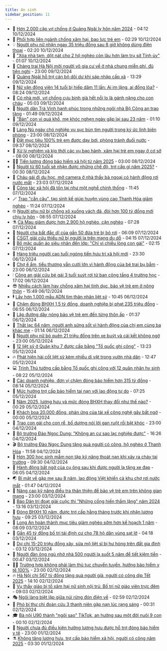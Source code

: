 ```yaml
---
title: An sinh
sidebar_position: 11
---
```


<!-- dantri-an-sinh:START -->
- 👺 [Hơn 2.000 cặp vợ chồng ở Quảng Ngãi ly hôn năm 2024](https://dantri.com.vn/an-sinh/hon-2000-cap-vo-chong-o-quang-ngai-ly-hon-nam-2024-20241210095119603.htm) - 04:12 10/12/2024
- 👀 [Phối hợp liên ngành chống xâm hại, bạo lực trẻ em](https://dantri.com.vn/an-sinh/phoi-hop-lien-nganh-chong-xam-hai-bao-luc-tre-em-20241209035704570.htm) - 02:29 10/12/2024
- 💡 [Người phụ nữ nhận ngay 35 triệu đồng sau 8 giờ không dùng điện thoại](https://dantri.com.vn/an-sinh/nguoi-phu-nu-nhan-ngay-35-trieu-dong-sau-8-gio-khong-dung-dien-thoai-20241209151902111.htm) - 02:20 10/12/2024
- 💄 [&quot;Xóa nhà tạm, dột nát cho 2 hộ nghèo còn lâu hơn làm trụ sở Tỉnh ủy&quot;](https://dantri.com.vn/an-sinh/xoa-nha-tam-dot-nat-cho-2-ho-ngheo-con-lau-hon-lam-tru-so-tinh-uy-20241209223358035.htm) - 01:07 10/12/2024
- 🧠 [Chàng trai Hà Nội mời người vô gia cư về ở nhà chung miễn phí, đủ tiện nghi](https://dantri.com.vn/an-sinh/chang-trai-ha-noi-moi-nguoi-vo-gia-cu-ve-o-nha-chung-mien-phi-du-tien-nghi-20241209155359093.htm) - 23:00 09/12/2024
- 🫣 [Quảng Ngãi hỗ trợ cán bộ dôi dư khi sáp nhập cấp xã](https://dantri.com.vn/an-sinh/quang-ngai-ho-tro-can-bo-doi-du-khi-sap-nhap-cap-xa-20241209173711898.htm) - 13:29 09/12/2024
- 🥸 [Nữ vận động viên 14 tuổi bị hiếp dâm 11 lần: Ai im lặng, ai đồng lõa?](https://dantri.com.vn/an-sinh/nu-van-dong-vien-14-tuoi-bi-hiep-dam-11-lan-ai-im-lang-ai-dong-loa-20241209114234899.htm) - 08:24 09/12/2024
- 🤭 [Có nhà mới, vợ chồng cựu binh già hết nỗi lo là gánh nặng cho con cháu](https://dantri.com.vn/an-sinh/co-nha-moi-vo-chong-cuu-binh-gia-het-noi-lo-la-ganh-nang-cho-con-chau-20241209113730995.htm) - 05:03 09/12/2024
- 💂 [Người dân Trà Vinh hạnh phúc trong những ngôi nhà Bộ Công an trao tặng](https://dantri.com.vn/an-sinh/nguoi-dan-tra-vinh-hanh-phuc-trong-nhung-ngoi-nha-bo-cong-an-trao-tang-20241209004124661.htm) - 01:49 09/12/2024
- 🦣 [&quot;Bán&quot; con vì quá khổ, mẹ khóc nghẹn ngày gặp lại sau 23 năm](https://dantri.com.vn/an-sinh/ban-con-vi-qua-kho-me-khoc-nghen-ngay-gap-lai-sau-23-nam-20241207125412334.htm) - 01:10 09/12/2024
- 🧰 [Làng Nủ ngày chó nghiệp vụ sục bùn tìm người trong ký ức lính biên phòng](https://dantri.com.vn/an-sinh/lang-nu-ngay-cho-nghiep-vu-suc-bun-tim-nguoi-trong-ky-uc-linh-bien-phong-20241205154237511.htm) - 23:00 08/12/2024
- 🤩 [Đặt mục tiêu 100% trẻ em được dạy bơi, phòng tránh đuối nước](https://dantri.com.vn/an-sinh/dat-muc-tieu-100-tre-em-duoc-day-boi-phong-tranh-duoi-nuoc-20241208145924286.htm) - 09:37 08/12/2024
- 🤖 [Xử lý nghiêm và kịp thời các vụ bạo hành, xâm hại trẻ em ngay ở cơ sở](https://dantri.com.vn/an-sinh/xu-ly-nghiem-va-kip-thoi-cac-vu-bao-hanh-xam-hai-tre-em-ngay-o-co-so-20241208125126774.htm) - 08:00 08/12/2024
- 🧑‍💻 [Tiền lương đóng bảo hiểm xã hội từ năm 2025](https://dantri.com.vn/an-sinh/tien-luong-dong-bao-hiem-xa-hoi-tu-nam-2025-20241207164505903.htm) - 03:00 08/12/2024
- 🦍 [Người từ 60 tuổi sẽ nhận được những chế độ, trợ cấp gì năm 2025?](https://dantri.com.vn/an-sinh/nguoi-tu-60-tuoi-se-nhan-duoc-nhung-che-do-tro-cap-gi-nam-2025-20241206164326765.htm) - 00:30 08/12/2024
- 🦆 [Cháu gái đi du học, mở camera ở nhà thấy bà ngoại có hành động rơi nước mắt](https://dantri.com.vn/an-sinh/chau-gai-di-du-hoc-mo-camera-o-nha-thay-ba-ngoai-co-hanh-dong-roi-nuoc-mat-20241207154601274.htm) - 23:03 07/12/2024
- 🌊 [Công tác xã hội đã tồn tại như một nghề chính thống](https://dantri.com.vn/an-sinh/cong-tac-xa-hoi-da-ton-tai-nhu-mot-nghe-chinh-thong-20241207164526252.htm) - 11:45 07/12/2024
- 🪄 [Trao &quot;cần câu&quot;, tạo sinh kế giúp huyện vùng cao Thanh Hóa giảm nghèo](https://dantri.com.vn/an-sinh/trao-can-cau-tao-sinh-ke-giup-huyen-vung-cao-thanh-hoa-giam-ngheo-20241207171816049.htm) - 11:24 07/12/2024
- 🤓 [Người phụ nữ bị chồng xô xuống vách đá, đòi hơn 100 tỷ đồng mới chịu ly hôn](https://dantri.com.vn/an-sinh/nguoi-phu-nu-bi-chong-xo-xuong-vach-da-doi-hon-100-ty-dong-moi-chiu-ly-hon-20241207144436016.htm) - 08:55 07/12/2024
- ⚗️ [Cà Mau giảm được hơn 2.900 hộ nghèo, cận nghèo](https://dantri.com.vn/an-sinh/ca-mau-giam-duoc-hon-2900-ho-ngheo-can-ngheo-20241207104724902.htm) - 07:28 07/12/2024
- 💃 [Người cha bất đắc dĩ của gần 50 đứa trẻ bị bỏ rơi](https://dantri.com.vn/an-sinh/nguoi-cha-bat-dac-di-cua-gan-50-dua-tre-bi-bo-roi-20241206172022935.htm) - 06:09 07/12/2024
- 💼 [CSGT giải cứu thiếu nữ bị người lạ trên mạng dụ dỗ](https://dantri.com.vn/an-sinh/csgt-giai-cuu-thieu-nu-bi-nguoi-la-tren-mang-du-do-20241207072520610.htm) - 04:15 07/12/2024
- 🤖 [Bố mặc quần áo siêu nhân đến lớp: &quot;Chỉ vì chiều lòng con gái&quot;](https://dantri.com.vn/an-sinh/bo-mac-quan-ao-sieu-nhan-den-lop-chi-vi-chieu-long-con-gai-20241206210228696.htm) - 02:15 07/12/2024
- 🧐 [Hàng triệu người cao tuổi ngóng tiền hưu trí xã hội mới](https://dantri.com.vn/an-sinh/hang-trieu-nguoi-cao-tuoi-ngong-tien-huu-tri-xa-hoi-moi-20241206201718030.htm) - 23:30 06/12/2024
- 💯 [Chợ ế ẩm, tiểu thương vẫn cười lớn vì hành động của bé trai bụ bẫm](https://dantri.com.vn/an-sinh/cho-e-am-tieu-thuong-van-cuoi-lon-vi-hanh-dong-cua-be-trai-bu-bam-20241206102433182.htm) - 23:00 06/12/2024
- 🕯 [Công an giải cứu bé gái 3 tuổi suýt rơi từ ban công tầng 4 trường học](https://dantri.com.vn/an-sinh/cong-an-giai-cuu-be-gai-3-tuoi-suyt-roi-tu-ban-cong-tang-4-truong-hoc-20241206182343795.htm) - 17:02 06/12/2024
- 😎 [Nhiều cách làm hay chống xâm hại tình dục, bảo vệ trẻ em ở nông thôn](https://dantri.com.vn/an-sinh/nhieu-cach-lam-hay-chong-xam-hai-tinh-duc-bao-ve-tre-em-o-nong-thon-20241206144527142.htm) - 15:49 06/12/2024
- 🕴 [Lấy hơn 1.000 mẫu ADN tìm thân nhân liệt sỹ](https://dantri.com.vn/an-sinh/lay-hon-1000-mau-adn-tim-than-nhan-liet-sy-20241206155039783.htm) - 10:45 06/12/2024
- 🤖 [Chậm đóng BHXH 1,5 tỷ đồng, doanh nghiệp bị phạt 235 triệu đồng](https://dantri.com.vn/an-sinh/cham-dong-bhxh-15-ty-dong-doanh-nghiep-bi-phat-235-trieu-dong-20241205013837024.htm) - 06:55 06/12/2024
- 🤡 [Lập đường dây nóng bảo vệ trẻ em đến từng thôn ấp](https://dantri.com.vn/an-sinh/lap-duong-day-nong-bao-ve-tre-em-den-tung-thon-ap-20241206062138322.htm) - 01:37 06/12/2024
- 💪 [Thất lạc 64 năm, người anh sửng sốt vì hành động của chị em cùng ba khác mẹ](https://dantri.com.vn/an-sinh/that-lac-64-nam-nguoi-anh-sung-sot-vi-hanh-dong-cua-chi-em-cung-ba-khac-me-20241206001052730.htm) - 01:14 06/12/2024
- 🌝 [Người phụ nữ bỏ quên 21 triệu đồng trên xe buýt và cái kết không ngờ](https://dantri.com.vn/an-sinh/nguoi-phu-nu-bo-quen-21-trieu-dong-tren-xe-buyt-va-cai-ket-khong-ngo-20241204184143154.htm) - 23:00 05/12/2024
- 🤩 [12 liệt sỹ ở Quân khu 7 được cấp bằng &quot;Tổ quốc ghi công&quot;](https://dantri.com.vn/an-sinh/12-liet-sy-o-quan-khu-7-duoc-cap-bang-to-quoc-ghi-cong-20241205200414393.htm) - 13:23 05/12/2024
- 🔥 [Phát hiện hài cốt liệt sỹ kèm nhiều di vật trong vườn nhà dân](https://dantri.com.vn/an-sinh/phat-hien-hai-cot-liet-sy-kem-nhieu-di-vat-trong-vuon-nha-dan-20241205165743417.htm) - 12:47 05/12/2024
- 💻 [Trình Thủ tướng cấp bằng Tổ quốc ghi công với 12 quân nhân hy sinh](https://dantri.com.vn/an-sinh/trinh-thu-tuong-cap-bang-to-quoc-ghi-cong-voi-12-quan-nhan-hy-sinh-20241205150838329.htm) - 08:22 05/12/2024
- 💄 [Các doanh nghiệp, đơn vị chậm đóng bảo hiểm hơn 315 tỷ đồng](https://dantri.com.vn/an-sinh/cac-doanh-nghiep-don-vi-cham-dong-bao-hiem-hon-315-ty-dong-20241205143355738.htm) - 08:14 05/12/2024
- 🦆 [Mức hưởng trợ cấp bảo hiểm tai nạn với lao động tự do](https://dantri.com.vn/an-sinh/muc-huong-tro-cap-bao-hiem-tai-nan-voi-lao-dong-tu-do-20241205131943262.htm) - 07:25 05/12/2024
- 🐲 [Năm 2025, lương hưu và mức đóng BHXH thay đổi như thế nào?](https://dantri.com.vn/an-sinh/nam-2025-luong-huu-va-muc-dong-bhxh-thay-doi-nhu-the-nao-20241204192114737.htm) - 00:29 05/12/2024
- 🥷 [Khách boa 20.000 đồng, phản ứng của tài xế công nghệ gây bất ngờ](https://dantri.com.vn/an-sinh/khach-boa-20000-dong-phan-ung-cua-tai-xe-cong-nghe-gay-bat-ngo-20241204151510743.htm) - 00:00 05/12/2024
- 💯 [Trao con gái cho con rể, bố dượng nói lời gan ruột rồi bật khóc](https://dantri.com.vn/an-sinh/trao-con-gai-cho-con-re-bo-duong-noi-loi-gan-ruot-roi-bat-khoc-20241204191844346.htm) - 23:00 04/12/2024
- 🧐 [Bộ trưởng Đào Ngọc Dung: &quot;Không an cư sao lạc nghiệp được&quot;](https://dantri.com.vn/an-sinh/bo-truong-dao-ngoc-dung-khong-an-cu-sao-lac-nghiep-duoc-20241204210942079.htm) - 16:26 04/12/2024
- 🎬 [Bộ trưởng Đào Ngọc Dung tặng quà người có công, hộ nghèo ở Thanh Hóa](https://dantri.com.vn/an-sinh/bo-truong-dao-ngoc-dung-tang-qua-nguoi-co-cong-ho-ngheo-o-thanh-hoa-20241204183119453.htm) - 11:58 04/12/2024
- 🦍 [Hơn 300 học sinh mầm non tập kỹ năng thoát nạn khi xảy ra cháy tại trường](https://dantri.com.vn/an-sinh/hon-300-hoc-sinh-mam-non-tap-ky-nang-thoat-nan-khi-xay-ra-chay-tai-truong-20241204161546816.htm) - 09:30 04/12/2024
- 🫶 [Hành động bất ngờ của cụ ông sau khi được người lạ tặng xe đạp](https://dantri.com.vn/an-sinh/hanh-dong-bat-ngo-cua-cu-ong-sau-khi-duoc-nguoi-la-tang-xe-dap-20241204112852217.htm) - 06:05 04/12/2024
- 🌏 [Bí mật về gặp mẹ sau 8 năm, lao động Việt khiến cả khu chợ rơi nước mắt](https://dantri.com.vn/an-sinh/bi-mat-ve-gap-me-sau-8-nam-lao-dong-viet-khien-ca-khu-cho-roi-nuoc-mat-20241204081457466.htm) - 01:47 04/12/2024
- 🫣 [Nâng cao kỹ năng điều tra thân thiện để bảo vệ trẻ em trên không gian mạng](https://dantri.com.vn/an-sinh/nang-cao-ky-nang-dieu-tra-than-thien-de-bao-ve-tre-em-tren-khong-gian-mang-20241203164647472.htm) - 23:00 03/12/2024
- 🥰 [Báo Dân trí đoạt giải cuộc thi &quot;Những cống hiến thầm lặng&quot; năm 2024](https://dantri.com.vn/an-sinh/bao-dan-tri-doat-giai-cuoc-thi-nhung-cong-hien-tham-lang-nam-2024-20241203180157261.htm) - 13:16 03/12/2024
- 🎊 [Đóng BHXH 10 năm, được trợ cấp hằng tháng trước khi nhận lương hưu](https://dantri.com.vn/an-sinh/dong-bhxh-10-nam-duoc-tro-cap-hang-thang-truoc-khi-nhan-luong-huu-20241203153800300.htm) - 09:25 03/12/2024
- 💄 [Long An hoàn thành mục tiêu giảm nghèo sớm hơn kế hoạch 1 năm](https://dantri.com.vn/an-sinh/long-an-hoan-thanh-muc-tieu-giam-ngheo-som-hon-ke-hoach-1-nam-20241203122154887.htm) - 08:09 03/12/2024
- 👹 [Gần 45 tỷ đồng bố trí tái định cư cho 78 hộ dân vùng sạt lở](https://dantri.com.vn/an-sinh/gan-45-ty-dong-bo-tri-tai-dinh-cu-cho-78-ho-dan-vung-sat-lo-20241203072143952.htm) - 04:18 03/12/2024
- 💯 [Dự chi 15-20 triệu đồng xây, sửa mộ liệt sĩ bị hư hỏng trên đất gia đình](https://dantri.com.vn/an-sinh/du-chi-15-20-trieu-dong-xay-sua-mo-liet-si-bi-hu-hong-tren-dat-gia-dinh-20241201164740929.htm) - 03:12 03/12/2024
- 📝 [Người đàn ông ngủ nhờ nhà 500 người lạ suốt 5 năm để tiết kiệm tiền](https://dantri.com.vn/an-sinh/nguoi-dan-ong-ngu-nho-nha-500-nguoi-la-suot-5-nam-de-tiet-kiem-tien-20241202145526610.htm) - 00:47 03/12/2024
- 👨‍🏫 [Trường hợp không phải làm thủ tục chuyển tuyến, hưởng bảo hiểm y tế 100%](https://dantri.com.vn/an-sinh/truong-hop-khong-phai-lam-thu-tuc-chuyen-tuyen-huong-bao-hiem-y-te-100-20241202165052342.htm) - 23:00 02/12/2024
- 🔥 [Hà Nội chi 567 tỷ đồng tặng quà người già, người có công dịp Tết 2025](https://dantri.com.vn/xa-hoi/ha-noi-chi-567-ty-dong-tang-qua-nguoi-gia-nguoi-co-cong-dip-tet-2025-20241202204913819.htm) - 14:10 02/12/2024
- 🧰 [Vụ thầy giáo bị tố xâm hại nữ sinh nội trú: Bố trí nữ giáo viên trực đêm](https://dantri.com.vn/an-sinh/vu-thay-giao-bi-to-xam-hai-nu-sinh-noi-tru-bo-tri-nu-giao-vien-truc-dem-20241202150640424.htm) - 09:03 02/12/2024
- 🎭 [Ngôi làng biệt lập giữa núi rừng đón điện về](https://dantri.com.vn/an-sinh/ngoi-lang-biet-lap-giua-nui-rung-don-dien-ve-20241201200038238.htm) - 02:59 02/12/2024
- 🔭 [Phó bí thư chi đoàn cứu 3 thanh niên gặp nạn lúc rạng sáng](https://dantri.com.vn/an-sinh/pho-bi-thu-chi-doan-cuu-3-thanh-nien-gap-nan-luc-rang-sang-20241201192617153.htm) - 00:31 02/12/2024
- 🎓 [Bà nội U90 thành &quot;ngôi sao&quot; TikTok, an hưởng sau một đời nuôi 9 con](https://dantri.com.vn/an-sinh/ba-noi-u90-thanh-ngoi-sao-tiktok-an-huong-sau-mot-doi-nuoi-9-con-20241129113135913.htm) - 00:10 02/12/2024
- 🦅 [Người chưa đủ điều kiện hưởng lương hưu được hỗ trợ đóng bảo hiểm y tế](https://dantri.com.vn/an-sinh/nguoi-chua-du-dieu-kien-huong-luong-huu-duoc-ho-tro-dong-bao-hiem-y-te-20241201114149275.htm) - 23:00 01/12/2024
- ⚗️ [Không tăng lương hưu, trợ cấp bảo hiểm xã hội, người có công năm 2025](https://dantri.com.vn/an-sinh/khong-tang-luong-huu-tro-cap-bao-hiem-xa-hoi-nguoi-co-cong-nam-2025-20241201095235996.htm) - 03:30 01/12/2024<!-- dantri-an-sinh:END -->
